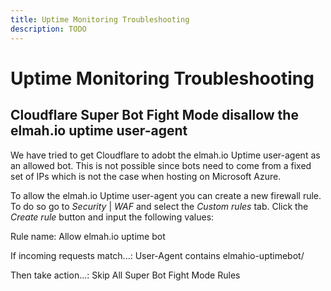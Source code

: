 ```yaml
---
title: Uptime Monitoring Troubleshooting
description: TODO
---
```


# Uptime Monitoring Troubleshooting

## Cloudflare Super Bot Fight Mode disallow the elmah.io uptime user-agent

We have tried to get Cloudflare to adobt the elmah.io Uptime user-agent as an allowed bot. This is not possible since bots need to come from a fixed set of IPs which is not the case when hosting on Microsoft Azure.

To allow the elmah.io Uptime user-agent you can create a new firewall rule. To do so go to *Security* | *WAF* and select the *Custom rules* tab. Click the *Create rule* button and input the following values:

Rule name: Allow elmah.io uptime bot

If incoming requests match...: User-Agent contains elmahio-uptimebot/

Then take action...: Skip All Super Bot Fight Mode Rules